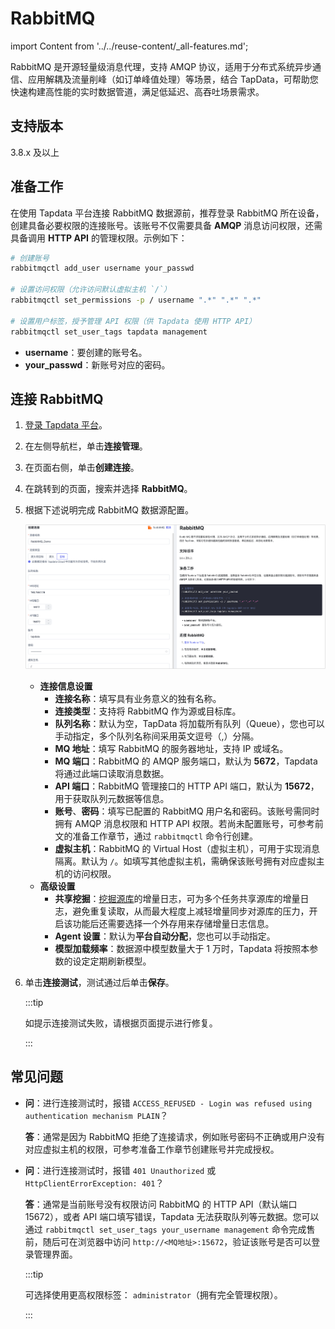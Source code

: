 # RabbitMQ
import Content from '../../reuse-content/_all-features.md';

<Content />

RabbitMQ 是开源轻量级消息代理，支持 AMQP 协议，适用于分布式系统异步通信、应用解耦及流量削峰（如订单峰值处理）等场景，结合 TapData，可帮助您快速构建高性能的实时数据管道，满足低延迟、高吞吐场景需求。

## 支持版本

3.8.x 及以上

## 准备工作

在使用 Tapdata 平台连接 RabbitMQ 数据源前，推荐登录 RabbitMQ 所在设备，创建具备必要权限的连接账号。该账号不仅需要具备 **AMQP** 消息访问权限，还需具备调用 **HTTP API** 的管理权限。示例如下：

```bash
# 创建账号
rabbitmqctl add_user username your_passwd

# 设置访问权限（允许访问默认虚拟主机 `/`）
rabbitmqctl set_permissions -p / username ".*" ".*" ".*"

# 设置用户标签，授予管理 API 权限（供 Tapdata 使用 HTTP API）
rabbitmqctl set_user_tags tapdata management
```

- **username**：要创建的账号名。
- **your_passwd**：新账号对应的密码。



## 连接 RabbitMQ

1. [登录 Tapdata 平台](../../user-guide/log-in.md)。

2. 在左侧导航栏，单击**连接管理**。

3. 在页面右侧，单击**创建连接**。

4. 在跳转到的页面，搜索并选择 **RabbitMQ**。

5. 根据下述说明完成 RabbitMQ 数据源配置。

   ![RabbitMQ 数据源配置](../../images/RabbitMQ_connection.png)

    * **连接信息设置**
      * **连接名称**：填写具有业务意义的独有名称。
      * **连接类型**：支持将 RabbitMQ 作为源或目标库。
      * **队列名称**：默认为空，TapData 将加载所有队列（Queue），您也可以手动指定，多个队列名称间采用英文逗号（,）分隔。
      * **MQ 地址**：填写 RabbitMQ 的服务器地址，支持 IP 或域名。
      * **MQ 端口**：RabbitMQ 的 AMQP 服务端口，默认为 **5672**，Tapdata 将通过此端口读取消息数据。
      * **API 端口**：RabbitMQ 管理接口的 HTTP API 端口，默认为 **15672**，用于获取队列元数据等信息。
      * **账号**、**密码**：填写已配置的 RabbitMQ 用户名和密码。该账号需同时拥有 AMQP 消息权限和 HTTP API 权限。若尚未配置账号，可参考前文的准备工作章节，通过 `rabbitmqctl` 命令行创建。
      * **虚拟主机**：RabbitMQ 的 Virtual Host（虚拟主机），可用于实现消息隔离。默认为 `/`。如填写其他虚拟主机，需确保该账号拥有对应虚拟主机的访问权限。
    * **高级设置**
      * **共享挖掘**：[挖掘源库](../../user-guide/advanced-settings/share-mining.md)的增量日志，可为多个任务共享源库的增量日志，避免重复读取，从而最大程度上减轻增量同步对源库的压力，开启该功能后还需要选择一个外存用来存储增量日志信息。
      * **Agent 设置**：默认为**平台自动分配**，您也可以手动指定。
      * **模型加载频率**：数据源中模型数量大于 1 万时，Tapdata 将按照本参数的设定定期刷新模型。

6. 单击**连接测试**，测试通过后单击**保存**。

   :::tip

   如提示连接测试失败，请根据页面提示进行修复。

   :::



## 常见问题

- **问**：进行连接测试时，报错 `ACCESS_REFUSED - Login was refused using authentication mechanism PLAIN`？

  **答**：通常是因为 RabbitMQ 拒绝了连接请求，例如账号密码不正确或用户没有对应虚拟主机的权限，可参考准备工作章节创建账号并完成授权。

- **问**：进行连接测试时，报错 `401 Unauthorized` 或 `HttpClientErrorException: 401`？

  **答**：通常是当前账号没有权限访问 RabbitMQ 的 HTTP API（默认端口 15672），或者 API 端口填写错误，Tapdata 无法获取队列等元数据。您可以通过 `rabbitmqctl set_user_tags your_username management` 命令完成售前，随后可在浏览器中访问 `http://<MQ地址>:15672`，验证该账号是否可以登录管理界面。

  :::tip

  可选择使用更高权限标签： `administrator`（拥有完全管理权限）。

  :::

